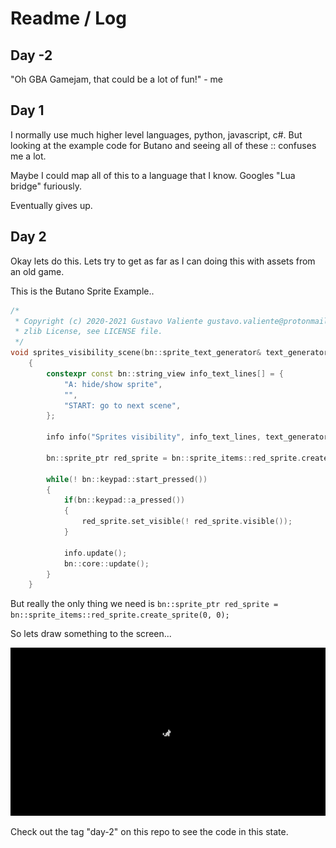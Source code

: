 # Readme / Log

## Day -2

"Oh GBA Gamejam, that could be a lot of fun!" - me

## Day 1

I normally use much higher level languages, python, javascript, c#. But looking at the example code for Butano and seeing all of these :: confuses me a lot.

Maybe I could map all of this to a language that I know. Googles "Lua bridge" furiously.

Eventually gives up.

## Day 2

Okay lets do this. Lets try to get as far as I can doing this with assets from an old game.

This is the Butano Sprite Example..

``` c++
/*
 * Copyright (c) 2020-2021 Gustavo Valiente gustavo.valiente@protonmail.com
 * zlib License, see LICENSE file.
 */
void sprites_visibility_scene(bn::sprite_text_generator& text_generator)
    {
        constexpr const bn::string_view info_text_lines[] = {
            "A: hide/show sprite",
            "",
            "START: go to next scene",
        };

        info info("Sprites visibility", info_text_lines, text_generator);

        bn::sprite_ptr red_sprite = bn::sprite_items::red_sprite.create_sprite(0, 0);

        while(! bn::keypad::start_pressed())
        {
            if(bn::keypad::a_pressed())
            {
                red_sprite.set_visible(! red_sprite.visible());
            }

            info.update();
            bn::core::update();
        }
    }
```

But really the only thing we need is `bn::sprite_ptr red_sprite = bn::sprite_items::red_sprite.create_sprite(0, 0);`

So lets draw something to the screen...

![](readme-images/day-2.png)

Check out the tag "day-2" on this repo to see the code in this state.